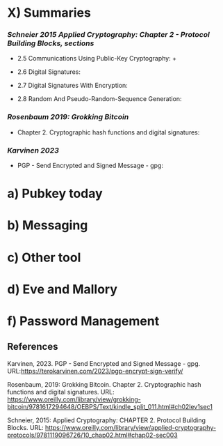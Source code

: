 # X) Summaries
### *Schneier 2015 Applied Cryptography: Chapter 2 - Protocol Building Blocks, sections*

- 2.5 Communications Using Public-Key Cryptography:
  + 


- 2.6 Digital Signatures:

- 2.7 Digital Signatures With Encryption:

- 2.8 Random And Pseudo-Random-Sequence Generation:

### *Rosenbaum 2019: Grokking Bitcoin*

- Chapter 2. Cryptographic hash functions and digital signatures:

### *Karvinen 2023* 

-  PGP - Send Encrypted and Signed Message - gpg: 

# a) Pubkey today

# b) Messaging

# c) Other tool 

# d) Eve and Mallory

# f) Password Management 

## References
Karvinen, 2023. PGP - Send Encrypted and Signed Message - gpg. URL:https://terokarvinen.com/2023/pgp-encrypt-sign-verify/

Rosenbaum, 2019: Grokking Bitcoin. Chapter 2. Cryptographic hash functions and digital signatures. URL: https://www.oreilly.com/library/view/grokking-bitcoin/9781617294648/OEBPS/Text/kindle_split_011.html#ch02lev1sec1

Schneier, 2015: Applied Cryptography: CHAPTER 2. Protocol Building Blocks. URL: https://www.oreilly.com/library/view/applied-cryptography-protocols/9781119096726/10_chap02.html#chap02-sec003 


